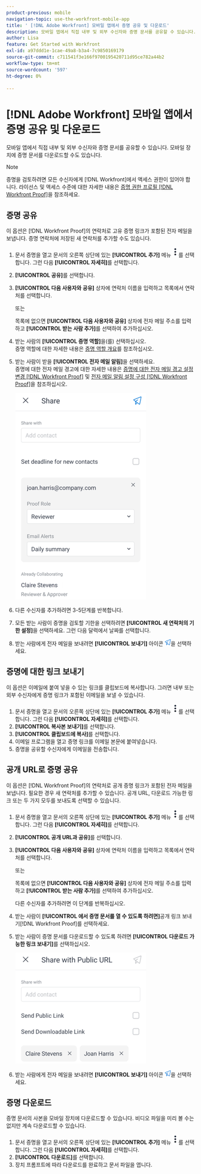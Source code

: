 ```yaml
---
product-previous: mobile
navigation-topic: use-the-workfront-mobile-app
title: ' [!DNL Adobe Workfront] 모바일 앱에서 증명 공유 및 다운로드'
description: 모바일 앱에서 직접 내부 및 외부 수신자와 증명 문서를 공유할 수 있습니다. 모바일 장치에 증명 문서를 다운로드할 수도 있습니다.
author: Lisa
feature: Get Started with Workfront
exl-id: a97ddd1e-1cae-49a8-b3a4-7c9850169179
source-git-commit: c711541f3e166f9700195420711d95ce782a44b2
workflow-type: tm+mt
source-wordcount: '597'
ht-degree: 0%

---
```


# [!DNL Adobe Workfront] 모바일 앱에서 증명 공유 및 다운로드

모바일 앱에서 직접 내부 및 외부 수신자와 증명 문서를 공유할 수 있습니다. 모바일 장치에 증명 문서를 다운로드할 수도 있습니다.

>[!NOTE]
>
>증명을 검토하려면 모든 수신자에게 [!DNL Workfront]에서 액세스 권한이 있어야 합니다. 라이선스 및 액세스 수준에 대한 자세한 내용은 [증명 권한 프로필 [!DNL Workfront Proof]](../../../workfront-proof/wp-acct-admin/account-settings/proof-perm-profiles-in-wp.md)을 참조하세요.

## 증명 공유

이 옵션은 [!DNL Workfront Proof]의 연락처로 고유 증명 링크가 포함된 전자 메일을 보냅니다. 증명 연락처에 저장된 새 연락처를 추가할 수도 있습니다.

1. 문서 증명을 열고 문서의 오른쪽 상단에 있는 **[!UICONTROL 추가]** 메뉴 ![추가 메뉴](assets/mobile-verticalmoremenu-20x33.png)를 선택합니다. 그런 다음 **[!UICONTROL 자세히]**&#x200B;를 선택합니다.
1. **[!UICONTROL 공유]**&#x200B;를 선택합니다.
1. **[!UICONTROL 다음 사용자와 공유]** 상자에 연락처 이름을 입력하고 목록에서 연락처를 선택합니다.

   또는

   목록에 없으면 **[!UICONTROL 다음 사용자와 공유]** 상자에 전자 메일 주소를 입력하고 **[!UICONTROL 받는 사람 추가]**&#x200B;를 선택하여 추가하십시오.

1. 받는 사람의 **[!UICONTROL 증명 역할]**&#x200B;을(를) 선택하십시오.\
   증명 역할에 대한 자세한 내용은 [증명 역할 개요](../../../review-and-approve-work/proofing/proofing-overview/proof-roles.md)를 참조하십시오.
1. 받는 사람이 받을 **[!UICONTROL 전자 메일 알림]**&#x200B;을 선택하세요.\
   증명에 대한 전자 메일 경고에 대한 자세한 내용은 [증명에 대한 전자 메일 경고 설정 변경 [!DNL Workfront Proof]](../../../workfront-proof/wp-emailsntfctns/email-alerts/change-email-alert-settings-wp.md) 및 [전자 메일 알림 설정 구성 [!DNL Workfront Proof]](../../../workfront-proof/wp-emailsntfctns/email-alerts/config-email-notification-settings-wp.md)을 참조하십시오.

   ![화면 공유](assets/mobile-shareproof-350x551.png)

1. 다른 수신자를 추가하려면 3-5단계를 반복합니다.
1. 모든 받는 사람이 증명을 검토할 기한을 선택하려면 **[!UICONTROL 새 연락처의 기한 설정]**&#x200B;을 선택하세요. 그런 다음 달력에서 날짜를 선택합니다.
1. 받는 사람에게 전자 메일을 보내려면 **[!UICONTROL 보내기]** 아이콘 ![보내기 아이콘](assets/mobile-send-icon-25x26.png)을 선택하세요.

## 증명에 대한 링크 보내기

이 옵션은 이메일에 붙여 넣을 수 있는 링크를 클립보드에 복사합니다. 그러면 내부 또는 외부 수신자에게 증명 링크가 포함된 이메일을 보낼 수 있습니다.

1. 문서 증명을 열고 문서의 오른쪽 상단에 있는 **[!UICONTROL 추가]** 메뉴 ![추가 메뉴](assets/mobile-verticalmoremenu-20x33.png)를 선택합니다. 그런 다음 **[!UICONTROL 자세히]**&#x200B;를 선택합니다.
1. **[!UICONTROL 복사본 보내기]**&#x200B;를 선택합니다.
1. **[!UICONTROL 클립보드에 복사]**&#x200B;를 선택합니다.
1. 이메일 프로그램을 열고 증명 링크를 이메일 본문에 붙여넣습니다.
1. 증명을 공유할 수신자에게 이메일을 전송합니다.

## 공개 URL로 증명 공유

이 옵션은 [!DNL Workfront Proof]의 연락처로 공개 증명 링크가 포함된 전자 메일을 보냅니다. 필요한 경우 새 연락처를 추가할 수 있습니다. 공개 URL, 다운로드 가능한 링크 또는 두 가지 모두를 보내도록 선택할 수 있습니다.

1. 문서 증명을 열고 문서의 오른쪽 상단에 있는 **[!UICONTROL 추가]** 메뉴 ![추가 메뉴](assets/mobile-verticalmoremenu-20x33.png)를 선택합니다. 그런 다음 **[!UICONTROL 자세히]**&#x200B;를 선택합니다.
1. **[!UICONTROL 공개 URL과 공유]**&#x200B;를 선택합니다.
1. **[!UICONTROL 다음 사용자와 공유]** 상자에 연락처 이름을 입력하고 목록에서 연락처를 선택합니다.

   또는

   목록에 없으면 **[!UICONTROL 다음 사용자와 공유]** 상자에 전자 메일 주소를 입력하고 **[!UICONTROL 받는 사람 추가]**&#x200B;를 선택하여 추가하십시오.

   다른 수신자를 추가하려면 이 단계를 반복하십시오.

1. 받는 사람이 **[!UICONTROL 에서 증명 문서를 열 수 있도록 하려면]**&#x200B;공개 링크 보내기[!DNL Workfront Proof]를 선택하세요.
1. 받는 사람이 증명 문서를 다운로드할 수 있도록 하려면 **[!UICONTROL 다운로드 가능한 링크 보내기]**&#x200B;를 선택하십시오.

   ![[!UICONTROL 공개 URL로 공유]](assets/mobile-sharepublicurl-proof-350x296.png)

1. 받는 사람에게 전자 메일을 보내려면 **[!UICONTROL 보내기]** 아이콘 ![보내기 아이콘](assets/mobile-send-icon-25x26.png)을 선택하세요.

## 증명 다운로드

증명 문서의 사본을 모바일 장치에 다운로드할 수 있습니다. 비디오 파일을 미리 볼 수는 없지만 계속 다운로드할 수 있습니다.

1. 문서 증명을 열고 문서의 오른쪽 상단에 있는 **[!UICONTROL 추가]** 메뉴 ![추가 메뉴](assets/mobile-verticalmoremenu-20x33.png)를 선택합니다. 그런 다음 **[!UICONTROL 자세히]**&#x200B;를 선택합니다.
1. **[!UICONTROL 다운로드]**&#x200B;를 선택합니다.
1. 장치 프롬프트에 따라 다운로드를 완료하고 문서 파일을 엽니다.
